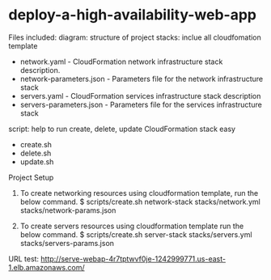 # deploy-a-high-availability-web-app

Files included:
diagram: structure of project
stacks: inclue all cloudfomation template

- network.yaml - CloudFormation network infrastructure stack description.
- network-parameters.json - Parameters file for the network infrastructure stack
- servers.yaml - CloudFormation services infrastructure stack description
- servers-parameters.json - Parameters file for the services infrastructure stack

script: help to run create, delete, update CloudFormation stack easy

- create.sh
- delete.sh
- update.sh

Project Setup

1. To create networking resources using cloudformation template, run the below command.
   $ scripts/create.sh network-stack stacks/network.yml stacks/network-params.json

2. To create servers resources using cloudformation template run the below command.
   $ scripts/create.sh server-stack stacks/servers.yml stacks/servers-params.json

URL test: http://serve-webap-4r7tptwvf0je-1242999771.us-east-1.elb.amazonaws.com/
